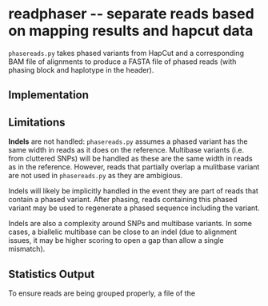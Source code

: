 # readphaser -- separate reads based on mapping results and hapcut data

`phasereads.py` takes phased variants from HapCut and a corresponding
BAM file of alignments to produce a FASTA file of phased reads (with
phasing block and haplotype in the header).

## Implementation 

## Limitations

**Indels** are not handled: `phasereads.py` assumes a phased variant
  has the same width in reads as it does on the reference. Multibase
  variants (i.e. from cluttered SNPs) will be handled as these are the
  same width in reads as in the reference. However, reads that
  partially overlap a mulitbase variant are not used in
  `phasereads.py` as they are ambigious. 

Indels will likely be implicitly handled in the event they are part of
reads that contain a phased variant. After phasing, reads containing
this phased variant may be used to regenerate a phased sequence
including the variant.

Indels are also a complexity around SNPs and multibase variants. In
some cases, a biallelic multibase can be close to an indel (due to
alignment issues, it may be higher scoring to open a gap than allow a
single mismatch).

## Statistics Output

To ensure reads are being grouped properly, a file of the 

